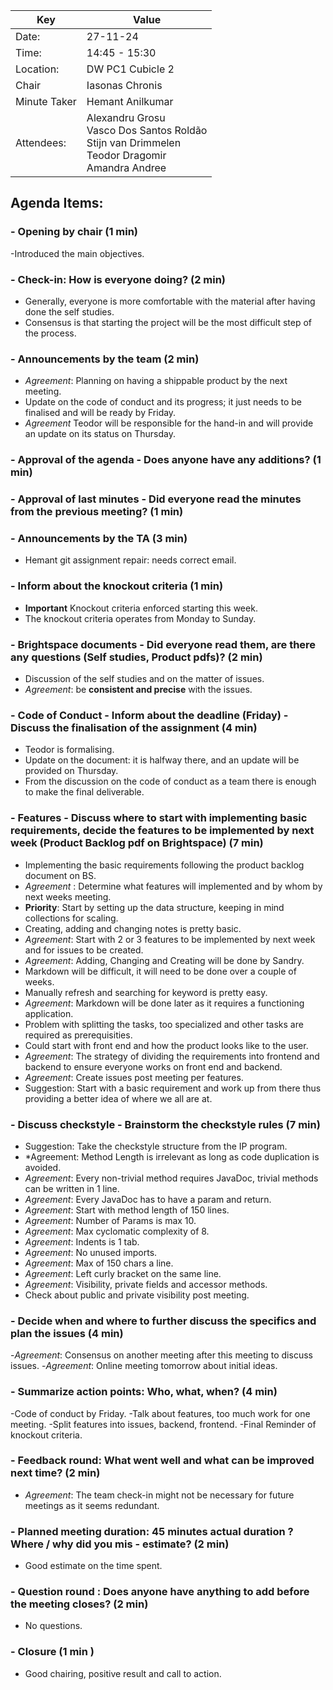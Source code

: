 | Key | Value                                                                                        |
| --- |----------------------------------------------------------------------------------------------|
| Date: | 27-11-24                                                                                     |
| Time: | 14:45 - 15:30                                                                                |
| Location: | DW PC1 Cubicle 2                                                                             |
| Chair | Iasonas Chronis                                                                              |
| Minute Taker | Hemant Anilkumar                                                                             |
| Attendees: | Alexandru Grosu<br/>Vasco Dos Santos Roldão<br/>Stijn van Drimmelen<br/>Teodor Dragomir<br/>Amandra Andree |

## Agenda Items:

### - Opening by chair (1 min)
-Introduced the main objectives.
### - Check-in: How is everyone doing? (2 min)
- Generally, everyone is more comfortable with the material after having done the self studies.
- Consensus is that starting the project will be the most difficult step of the process. 
### - Announcements by the team (2 min)
- *Agreement*: Planning on having a shippable product by the next meeting.
- Update on the code of conduct and its progress; it just needs to be finalised and will be ready by Friday.
- *Agreement* Teodor will be responsible for the hand-in and will provide an update on its status on Thursday.
### - Approval of the agenda - Does anyone have any additions? (1 min)
### - Approval of last minutes - Did everyone read the minutes from the previous meeting? (1 min)
### - Announcements by the TA (3 min)
- Hemant git assignment repair: needs correct email.
### - Inform about the knockout criteria (1 min)
- **Important** Knockout criteria enforced starting this week.
- The knockout criteria operates from Monday to Sunday.
### - Brightspace documents - Did everyone read them, are there any questions (Self studies, Product pdfs)? (2 min)
- Discussion of the self studies and on the matter of issues.
- *Agreement*: be **consistent and precise** with the issues.
### - Code of Conduct - Inform about the deadline (Friday) - Discuss the finalisation of the assignment (4 min)
- Teodor is formalising.
- Update on the document: it is halfway there, and an update will be provided on Thursday.
- From the discussion on the code of conduct as a team there is enough to make the final deliverable.
### - Features - Discuss where to start with implementing basic requirements, decide the features to be implemented by next week (Product Backlog pdf on Brightspace) (7 min)
- Implementing the basic requirements following the product backlog document on BS.
- *Agreement* : Determine what features will implemented and by whom by next weeks meeting.
- **Priority**: Start by setting up the data structure, keeping in mind collections for scaling.
- Creating, adding and changing notes is pretty basic.
- *Agreement*: Start with 2 or 3 features to be implemented by next week and for issues to be created.
- *Agreement*: Adding, Changing and Creating will be done by Sandry.
- Markdown will be difficult, it will need to be done over a couple of weeks.
- Manually refresh and searching for keyword is pretty easy.
- *Agreement*: Markdown will be done later as it requires a functioning application.
- Problem with splitting the tasks, too specialized and other tasks are required as prerequisities. 
- Could start with front end and how the product looks like to the user.
- *Agreement*: The strategy of dividing the requirements into frontend and backend to ensure everyone works on front end and backend.
- *Agreement*: Create issues post meeting per features.
- Suggestion: Start with a basic requirement and work up from there thus providing a better idea of where we all are at.

### - Discuss checkstyle - Brainstorm the checkstyle rules (7 min)
- Suggestion: Take the checkstyle structure from the IP program.
- *Agreement: Method Length is irrelevant as long as code duplication is avoided.
- *Agreement*: Every non-trivial method requires JavaDoc, trivial methods can be written in 1 line.
- *Agreement*: Every JavaDoc has to have a param and return.
- *Agreement*: Start with method length of 150 lines.
- *Agreement*: Number of Params is max 10.
- *Agreement*: Max cyclomatic complexity of 8.
- *Agreement*: Indents is 1 tab.
- *Agreement*: No unused imports.
- *Agreement*: Max of 150 chars a line.
- *Agreement*: Left curly bracket on the same line.
- *Agreement*: Visibility, private fields and accessor methods.
- Check about public and private visibility post meeting.
### - Decide when and where to further discuss the specifics and plan the issues (4 min)
-*Agreement*: Consensus on another meeting after this meeting to discuss issues.
-*Agreement*: Online meeting tomorrow about initial ideas.
### - Summarize action points: Who, what, when? (4 min)
-Code of conduct by Friday.
-Talk about features, too much work for one meeting.
-Split features into issues, backend, frontend.
-Final Reminder of knockout criteria.
### - Feedback round: What went well and what can be improved next time? (2 min)
- *Agreement*: The team check-in might not be necessary for future meetings as it seems redundant. 
### - Planned meeting duration: 45 minutes actual duration ? Where / why did you mis - estimate? (2 min)
- Good estimate on the time spent.
### - Question round : Does anyone have anything to add before the meeting closes? (2 min)
- No questions.
### - Closure (1 min )
- Good chairing, positive result and call to action.
